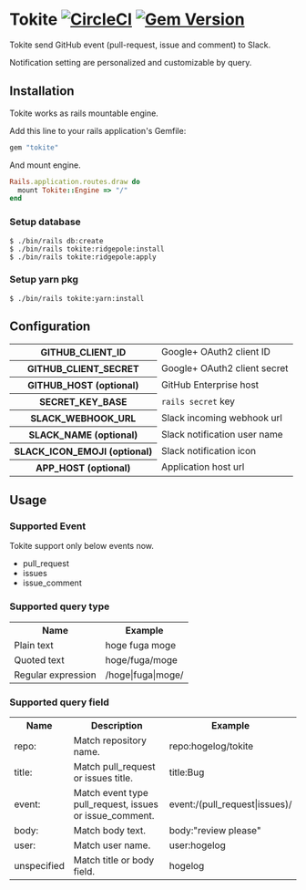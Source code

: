 # Tokite [![CircleCI](https://circleci.com/gh/hogelog/tokite.svg?style=svg)](https://circleci.com/gh/hogelog/tokite) [![Gem Version](https://badge.fury.io/rb/tokite.svg)](https://badge.fury.io/rb/tokite)

Tokite send GitHub event (pull-request, issue and comment) to Slack.
 
Notification setting are personalized and customizable by query.

## Installation
Tokite works as rails mountable engine.

Add this line to your rails application's Gemfile:
```ruby
gem "tokite"
```

And mount engine.

```ruby
Rails.application.routes.draw do
  mount Tokite::Engine => "/"
end
```

### Setup database
```console
$ ./bin/rails db:create
$ ./bin/rails tokite:ridgepole:install
$ ./bin/rails tokite:ridgepole:apply
```

### Setup yarn pkg
```console
$ ./bin/rails tokite:yarn:install
```

## Configuration
<table>
<tr><th>GITHUB_CLIENT_ID</th><td>Google+ OAuth2 client ID</td></tr>
<tr><th>GITHUB_CLIENT_SECRET</th><td>Google+ OAuth2 client secret</td></tr>
<tr><th>GITHUB_HOST (optional)</th><td>GitHub Enterprise host</td></tr>
<tr><th>SECRET_KEY_BASE</th><td><code>rails secret</code> key</td></tr>
<tr><th>SLACK_WEBHOOK_URL</th><td>Slack incoming webhook url</td></tr>
<tr><th>SLACK_NAME (optional)</th><td>Slack notification user name</td></tr>
<tr><th>SLACK_ICON_EMOJI (optional)</th><td>Slack notification icon</td></tr>
<tr><th>APP_HOST (optional)</th><td>Application host url</td></tr>
</table>

## Usage
### Supported Event

Tokite support only below events now.

- pull_request
- issues
- issue_comment

### Supported query type

<table>
<tr><th>Name</th><th>Example</th></tr>
<tr><td>Plain text</td><td>hoge fuga moge</td></tr>
<tr><td>Quoted text</td><td>hoge/fuga/moge</td></tr>
<tr><td>Regular expression</td><td>/hoge|fuga|moge/</td></tr>
</table>

### Supported query field

<table>
<tr><th>Name</th><th>Description</th><th>Example</th></tr>
<tr><td>repo:</td><td>Match repository name.</td><td>repo:hogelog/tokite</td></tr>
<tr><td>title:</td><td>Match pull_request or issues title.</td><td>title:Bug</td></tr>
<tr><td>event:</td><td>Match event type pull_request, issues or issue_comment.</td><td>event:/(pull_request|issues)/</td></tr>
<tr><td>body:</td><td>Match body text.</td><td>body:"review please"</td></tr>
<tr><td>user:</td><td>Match user name.</td><td>user:hogelog</td></tr>
<tr><td>unspecified</td><td>Match title or body field.</td><td>hogelog</td></tr>
</table>
